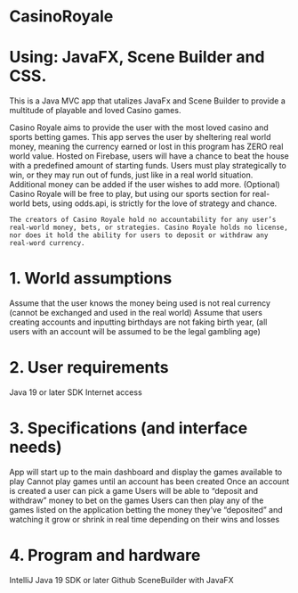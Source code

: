 # CasinoRoyale

# Using: JavaFX, Scene Builder and CSS. 
This is a Java MVC app that utalizes JavaFx and Scene Builder to provide a multitude of playable and loved Casino games.

Casino Royale aims to provide the user with the most loved casino and sports betting games. This app serves the user by sheltering real world money, meaning the currency earned or lost in this program has ZERO real world value. Hosted on Firebase, users will have a chance to beat the house with a predefined amount of starting funds. Users must play strategically to win, or they may run out of funds, just like in a real world situation. Additional money can be added if the user wishes to add more. 
	(Optional) Casino Royale will be free to play, but using our sports section for real-world bets, using odds.api, is strictly for the love of strategy and chance. 

	The creators of Casino Royale hold no accountability for any user’s real-world money, bets, or strategies. Casino Royale holds no license, nor does it hold the ability for users to deposit or withdraw any real-word currency. 
# 1.   World assumptions
Assume that the user knows the money being used is not real currency (cannot be exchanged and used in the real world)
Assume that users creating accounts and inputting birthdays are not faking birth year, (all users with an account will be assumed to be the legal gambling age)
# 2.   User requirements
Java 19 or later SDK
Internet access
# 3.   Specifications (and interface needs)
App will start up to the main dashboard and display the games available to play
Cannot play games until an account has been created
Once an account is created a user can pick a game
Users will be able to “deposit and withdraw” money to bet on the games
Users can then play any of the games listed on the application betting the money they’ve “deposited” and watching it grow or shrink in real time depending on their wins and losses
# 4.   Program and hardware
IntelliJ
Java 19 SDK or later
Github
SceneBuilder with JavaFX

